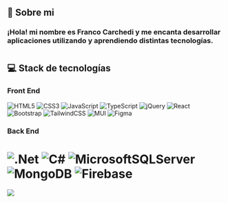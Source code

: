 ## 💫 Sobre mi

### ¡Hola! mi nombre es Franco Carchedi y me encanta desarrollar aplicaciones utilizando y aprendiendo distintas tecnologías.
#

## 💻 Stack de tecnologías

### Front End
![HTML5](https://img.shields.io/badge/html5-%23E34F26.svg?style=flat&logo=html5&logoColor=white) ![CSS3](https://img.shields.io/badge/css3-%231572B6.svg?style=flat&logo=css3&logoColor=white) ![JavaScript](https://img.shields.io/badge/javascript-%23323330.svg?style=flat&logo=javascript&logoColor=%23F7DF1E) ![TypeScript](https://img.shields.io/badge/typescript-%23007ACC.svg?style=flat&logo=typescript&logoColor=white) ![jQuery](https://img.shields.io/badge/jquery-%230769AD.svg?style=flat&logo=jquery&logoColor=white) ![React](https://img.shields.io/badge/react-%2320232a.svg?style=flat&logo=react&logoColor=%2361DAFB) ![Bootstrap](https://img.shields.io/badge/bootstrap-%23563D7C.svg?style=flat&logo=bootstrap&logoColor=white) ![TailwindCSS](https://img.shields.io/badge/tailwindcss-%2338B2AC.svg?style=flat&logo=tailwind-css&logoColor=white) ![MUI](https://img.shields.io/badge/MUI-%230081CB.svg?style=flat&logo=material-ui&logoColor=white) ![Figma](https://img.shields.io/badge/figma-%23F24E1E.svg?style=flat&logo=figma&logoColor=white)

### Back End

# ![.Net](https://img.shields.io/badge/.NET-5C2D91?style=flat&logo=.net&logoColor=white) ![C#](https://img.shields.io/badge/c%23-%23239120.svg?style=flat&logo=c-sharp&logoColor=white) ![MicrosoftSQLServer](https://img.shields.io/badge/Microsoft%20SQL%20Sever-CC2927?style=flat&logo=microsoft%20sql%20server&logoColor=white) ![MongoDB](https://img.shields.io/badge/MongoDB-%234ea94b.svg?style=flat&logo=mongodb&logoColor=white) ![Firebase](https://img.shields.io/badge/firebase-%23039BE5.svg?style=flat&logo=firebase)

<!-- # 📊 GitHub Stats:
![](https://github-readme-stats.vercel.app/api?username=FrancoCarchedi&theme=react&hide_border=false&include_all_commits=false&count_private=false)<br/>
![](https://github-readme-streak-stats.herokuapp.com/?user=FrancoCarchedi&theme=react&hide_border=false)<br/>
![](https://github-readme-stats.vercel.app/api/top-langs/?username=FrancoCarchedi&theme=react&hide_border=false&include_all_commits=false&count_private=false&layout=compact) -->

![](https://quotes-github-readme.vercel.app/api?type=horizontal&theme=light)
